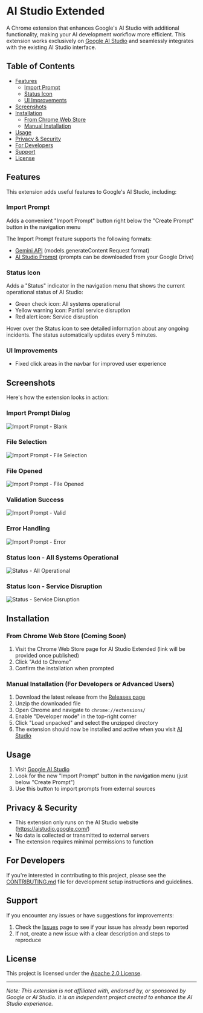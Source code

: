 # AI Studio Extended

A Chrome extension that enhances Google's AI Studio with additional functionality, making your AI development workflow more efficient. This extension works exclusively on [Google AI Studio](https://aistudio.google.com/) and seamlessly integrates with the existing AI Studio interface.

## Table of Contents

-   [Features](#features)
    -   [Import Prompt](#import-prompt)
    -   [Status Icon](#status-icon)
    -   [UI Improvements](#ui-improvements)
-   [Screenshots](#screenshots)
-   [Installation](#installation)
    -   [From Chrome Web Store](#from-chrome-web-store-coming-soon)
    -   [Manual Installation](#manual-installation-for-developers-or-advanced-users)
-   [Usage](#usage)
-   [Privacy & Security](#privacy--security)
-   [For Developers](#for-developers)
-   [Support](#support)
-   [License](#license)

## Features

This extension adds useful features to Google's AI Studio, including:

### Import Prompt

Adds a convenient "Import Prompt" button right below the "Create Prompt" button in the navigation menu

The Import Prompt feature supports the following formats:

-   [Gemini API](https://ai.google.dev/api/generate-content#method:-models.generatecontent) (models.generateContent Request format)
-   [AI Studio Prompt](https://aistudio.google.com/library) (prompts can be downloaded from your Google Drive)

### Status Icon

Adds a "Status" indicator in the navigation menu that shows the current operational status of AI Studio:

-   Green check icon: All systems operational
-   Yellow warning icon: Partial service disruption
-   Red alert icon: Service disruption

Hover over the Status icon to see detailed information about any ongoing incidents. The status automatically updates every 5 minutes.

### UI Improvements

-   Fixed click areas in the navbar for improved user experience

## Screenshots

Here's how the extension looks in action:

### Import Prompt Dialog

![Import Prompt - Blank](docs/screenshots/PopupBlank.png)

### File Selection

![Import Prompt - File Selection](docs/screenshots/PopupFile.png)

### File Opened

![Import Prompt - File Opened](docs/screenshots/PopupFileOpened.png)

### Validation Success

![Import Prompt - Valid](docs/screenshots/PopupValid.png)

### Error Handling

![Import Prompt - Error](docs/screenshots/PopupError.png)

### Status Icon - All Systems Operational

![Status - All Operational](docs/screenshots/StatusOkay.png)

### Status Icon - Service Disruption

![Status - Service Disruption](docs/screenshots/StatusBad.png)

## Installation

### From Chrome Web Store (Coming Soon)

1. Visit the Chrome Web Store page for AI Studio Extended (link will be provided once published)
2. Click "Add to Chrome"
3. Confirm the installation when prompted

### Manual Installation (For Developers or Advanced Users)

1. Download the latest release from the [Releases page](https://github.com/Dillonu/ai-studio-extended/releases)
2. Unzip the downloaded file
3. Open Chrome and navigate to `chrome://extensions/`
4. Enable "Developer mode" in the top-right corner
5. Click "Load unpacked" and select the unzipped directory
6. The extension should now be installed and active when you visit [AI Studio](https://aistudio.google.com/)

## Usage

1. Visit [Google AI Studio](https://aistudio.google.com/)
2. Look for the new "Import Prompt" button in the navigation menu (just below "Create Prompt")
3. Use this button to import prompts from external sources

## Privacy & Security

-   This extension only runs on the AI Studio website (https://aistudio.google.com/)
-   No data is collected or transmitted to external servers
-   The extension requires minimal permissions to function

## For Developers

If you're interested in contributing to this project, please see the [CONTRIBUTING.md](CONTRIBUTING.md) file for development setup instructions and guidelines.

## Support

If you encounter any issues or have suggestions for improvements:

1. Check the [Issues](https://github.com/Dillonu/ai-studio-extended/issues) page to see if your issue has already been reported
2. If not, create a new issue with a clear description and steps to reproduce

## License

This project is licensed under the [Apache 2.0 License](LICENSE).

---

_Note: This extension is not affiliated with, endorsed by, or sponsored by Google or AI Studio. It is an independent project created to enhance the AI Studio experience._
